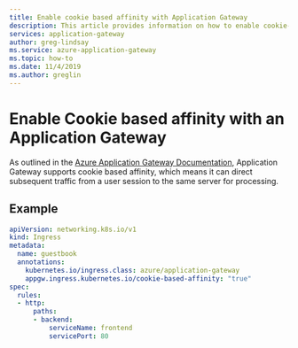 ```yaml
---
title: Enable cookie based affinity with Application Gateway
description: This article provides information on how to enable cookie-based affinity with an Application Gateway. 
services: application-gateway
author: greg-lindsay
ms.service: azure-application-gateway
ms.topic: how-to
ms.date: 11/4/2019
ms.author: greglin
---
```


# Enable Cookie based affinity with an Application Gateway
As outlined in the [Azure Application Gateway Documentation](./application-gateway-components.md#http-settings), Application Gateway supports cookie based affinity, which means it can direct subsequent traffic from a user session to the same server for processing.

## Example
```yaml
apiVersion: networking.k8s.io/v1
kind: Ingress
metadata:
  name: guestbook
  annotations:
    kubernetes.io/ingress.class: azure/application-gateway
    appgw.ingress.kubernetes.io/cookie-based-affinity: "true"
spec:
  rules:
  - http:
      paths:
      - backend:
          serviceName: frontend
          servicePort: 80
```